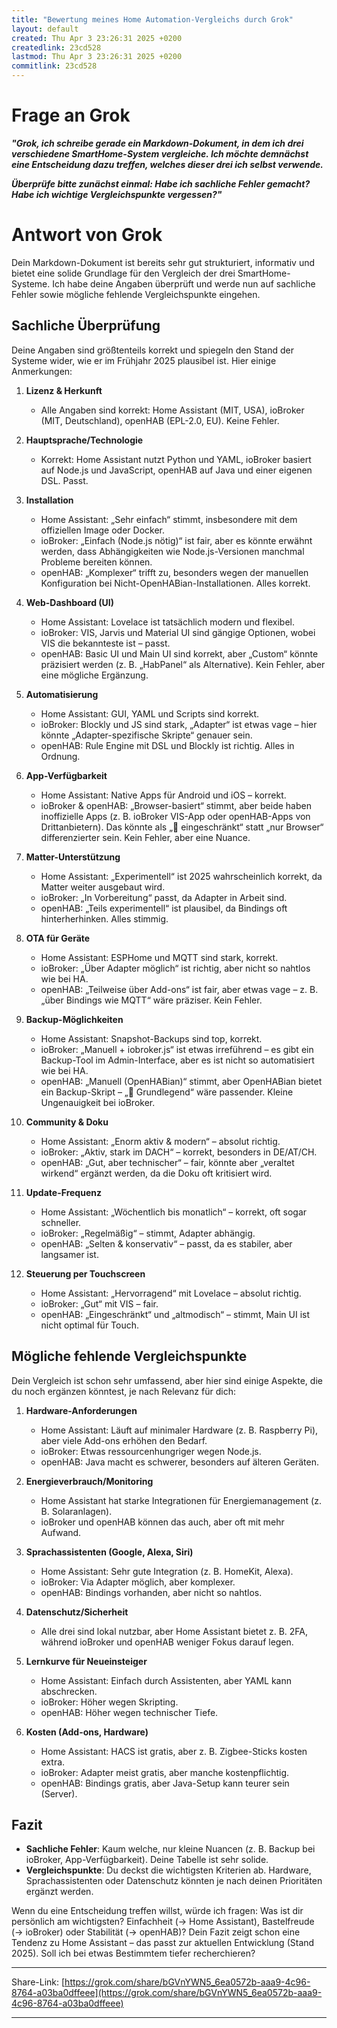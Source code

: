 ```yaml
---
title: "Bewertung meines Home Automation-Vergleichs durch Grok"
layout: default
created: Thu Apr 3 23:26:31 2025 +0200
createdlink: 23cd528
lastmod: Thu Apr 3 23:26:31 2025 +0200
commitlink: 23cd528
---
```


# Frage an Grok

**_"Grok, ich schreibe gerade ein Markdown-Dokument, in dem ich drei verschiedene SmartHome-System vergleiche. Ich möchte demnächst eine Entscheidung dazu treffen, welches dieser drei ich selbst verwende._**

**_Überprüfe bitte zunächst einmal: Habe ich sachliche Fehler gemacht? Habe ich wichtige Vergleichspunkte vergessen?"_**


# Antwort von Grok

Dein Markdown-Dokument ist bereits sehr gut strukturiert, informativ und bietet eine solide Grundlage für den Vergleich der drei SmartHome-Systeme. Ich habe deine Angaben überprüft und werde nun auf sachliche Fehler sowie mögliche fehlende Vergleichspunkte eingehen.

## Sachliche Überprüfung

Deine Angaben sind größtenteils korrekt und spiegeln den Stand der Systeme wider, wie er im Frühjahr 2025 plausibel ist. Hier einige Anmerkungen:

1. **Lizenz & Herkunft**  
   - Alle Angaben sind korrekt: Home Assistant (MIT, USA), ioBroker (MIT, Deutschland), openHAB (EPL-2.0, EU). Keine Fehler.

2. **Hauptsprache/Technologie**  
   - Korrekt: Home Assistant nutzt Python und YAML, ioBroker basiert auf Node.js und JavaScript, openHAB auf Java und einer eigenen DSL. Passt.

3. **Installation**  
   - Home Assistant: „Sehr einfach“ stimmt, insbesondere mit dem offiziellen Image oder Docker.  
   - ioBroker: „Einfach (Node.js nötig)“ ist fair, aber es könnte erwähnt werden, dass Abhängigkeiten wie Node.js-Versionen manchmal Probleme bereiten können.  
   - openHAB: „Komplexer“ trifft zu, besonders wegen der manuellen Konfiguration bei Nicht-OpenHABian-Installationen. Alles korrekt.

4. **Web-Dashboard (UI)**  
   - Home Assistant: Lovelace ist tatsächlich modern und flexibel.  
   - ioBroker: VIS, Jarvis und Material UI sind gängige Optionen, wobei VIS die bekannteste ist – passt.  
   - openHAB: Basic UI und Main UI sind korrekt, aber „Custom“ könnte präzisiert werden (z. B. „HabPanel“ als Alternative). Kein Fehler, aber eine mögliche Ergänzung.

5. **Automatisierung**  
   - Home Assistant: GUI, YAML und Scripts sind korrekt.  
   - ioBroker: Blockly und JS sind stark, „Adapter“ ist etwas vage – hier könnte „Adapter-spezifische Skripte“ genauer sein.  
   - openHAB: Rule Engine mit DSL und Blockly ist richtig. Alles in Ordnung.

6. **App-Verfügbarkeit**  
   - Home Assistant: Native Apps für Android und iOS – korrekt.  
   - ioBroker & openHAB: „Browser-basiert“ stimmt, aber beide haben inoffizielle Apps (z. B. ioBroker VIS-App oder openHAB-Apps von Drittanbietern). Das könnte als „🔶 eingeschränkt“ statt „nur Browser“ differenzierter sein. Kein Fehler, aber eine Nuance.

7. **Matter-Unterstützung**  
   - Home Assistant: „Experimentell“ ist 2025 wahrscheinlich korrekt, da Matter weiter ausgebaut wird.  
   - ioBroker: „In Vorbereitung“ passt, da Adapter in Arbeit sind.  
   - openHAB: „Teils experimentell“ ist plausibel, da Bindings oft hinterherhinken. Alles stimmig.

8. **OTA für Geräte**  
   - Home Assistant: ESPHome und MQTT sind stark, korrekt.  
   - ioBroker: „Über Adapter möglich“ ist richtig, aber nicht so nahtlos wie bei HA.  
   - openHAB: „Teilweise über Add-ons“ ist fair, aber etwas vage – z. B. „über Bindings wie MQTT“ wäre präziser. Kein Fehler.

9. **Backup-Möglichkeiten**  
   - Home Assistant: Snapshot-Backups sind top, korrekt.  
   - ioBroker: „Manuell + iobroker.js“ ist etwas irreführend – es gibt ein Backup-Tool im Admin-Interface, aber es ist nicht so automatisiert wie bei HA.  
   - openHAB: „Manuell (OpenHABian)“ stimmt, aber OpenHABian bietet ein Backup-Skript – „🔶 Grundlegend“ wäre passender. Kleine Ungenauigkeit bei ioBroker.

10. **Community & Doku**  
    - Home Assistant: „Enorm aktiv & modern“ – absolut richtig.  
    - ioBroker: „Aktiv, stark im DACH“ – korrekt, besonders in DE/AT/CH.  
    - openHAB: „Gut, aber technischer“ – fair, könnte aber „veraltet wirkend“ ergänzt werden, da die Doku oft kritisiert wird.

11. **Update-Frequenz**  
    - Home Assistant: „Wöchentlich bis monatlich“ – korrekt, oft sogar schneller.  
    - ioBroker: „Regelmäßig“ – stimmt, Adapter abhängig.  
    - openHAB: „Selten & konservativ“ – passt, da es stabiler, aber langsamer ist.

12. **Steuerung per Touchscreen**  
    - Home Assistant: „Hervorragend“ mit Lovelace – absolut richtig.  
    - ioBroker: „Gut“ mit VIS – fair.  
    - openHAB: „Eingeschränkt“ und „altmodisch“ – stimmt, Main UI ist nicht optimal für Touch.

## Mögliche fehlende Vergleichspunkte

Dein Vergleich ist schon sehr umfassend, aber hier sind einige Aspekte, die du noch ergänzen könntest, je nach Relevanz für dich:

1. **Hardware-Anforderungen**  
   - Home Assistant: Läuft auf minimaler Hardware (z. B. Raspberry Pi), aber viele Add-ons erhöhen den Bedarf.  
   - ioBroker: Etwas ressourcenhungriger wegen Node.js.  
   - openHAB: Java macht es schwerer, besonders auf älteren Geräten.

2. **Energieverbrauch/Monitoring**  
   - Home Assistant hat starke Integrationen für Energiemanagement (z. B. Solaranlagen).  
   - ioBroker und openHAB können das auch, aber oft mit mehr Aufwand.

3. **Sprachassistenten (Google, Alexa, Siri)**  
   - Home Assistant: Sehr gute Integration (z. B. HomeKit, Alexa).  
   - ioBroker: Via Adapter möglich, aber komplexer.  
   - openHAB: Bindings vorhanden, aber nicht so nahtlos.

4. **Datenschutz/Sicherheit**  
   - Alle drei sind lokal nutzbar, aber Home Assistant bietet z. B. 2FA, während ioBroker und openHAB weniger Fokus darauf legen.

5. **Lernkurve für Neueinsteiger**  
   - Home Assistant: Einfach durch Assistenten, aber YAML kann abschrecken.  
   - ioBroker: Höher wegen Skripting.  
   - openHAB: Höher wegen technischer Tiefe.

6. **Kosten (Add-ons, Hardware)**  
   - Home Assistant: HACS ist gratis, aber z. B. Zigbee-Sticks kosten extra.  
   - ioBroker: Adapter meist gratis, aber manche kostenpflichtig.  
   - openHAB: Bindings gratis, aber Java-Setup kann teurer sein (Server).

## Fazit

- **Sachliche Fehler**: Kaum welche, nur kleine Nuancen (z. B. Backup bei ioBroker, App-Verfügbarkeit). Deine Tabelle ist sehr solide.
- **Vergleichspunkte**: Du deckst die wichtigsten Kriterien ab. Hardware, Sprachassistenten oder Datenschutz könnten je nach deinen Prioritäten ergänzt werden.

Wenn du eine Entscheidung treffen willst, würde ich fragen: Was ist dir persönlich am wichtigsten? Einfachheit (→ Home Assistant), Bastelfreude (→ ioBroker) oder Stabilität (→ openHAB)? Dein Fazit zeigt schon eine Tendenz zu Home Assistant – das passt zur aktuellen Entwicklung (Stand 2025). Soll ich bei etwas Bestimmtem tiefer recherchieren?

---

Share-Link: [https://grok.com/share/bGVnYWN5_6ea0572b-aaa9-4c96-8764-a03ba0dffeee](https://grok.com/share/bGVnYWN5_6ea0572b-aaa9-4c96-8764-a03ba0dffeee)

---
